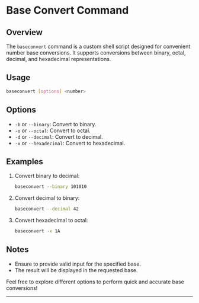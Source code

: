 # Base Convert Command

## Overview

The `baseconvert` command is a custom shell script designed for convenient number base conversions. It supports conversions between binary, octal, decimal, and hexadecimal representations.

## Usage

```bash
baseconvert [options] <number>
```

## Options

- `-b` or `--binary`: Convert to binary.
- `-o` or `--octal`: Convert to octal.
- `-d` or `--decimal`: Convert to decimal.
- `-x` or `--hexadecimal`: Convert to hexadecimal.

## Examples

1. Convert binary to decimal:
   ```bash
   baseconvert --binary 101010
   ```

2. Convert decimal to binary:
   ```bash
   baseconvert --decimal 42
   ```

3. Convert hexadecimal to octal:
   ```bash
   baseconvert -x 1A
   ```

## Notes

- Ensure to provide valid input for the specified base.
- The result will be displayed in the requested base.

Feel free to explore different options to perform quick and accurate base conversions!

---